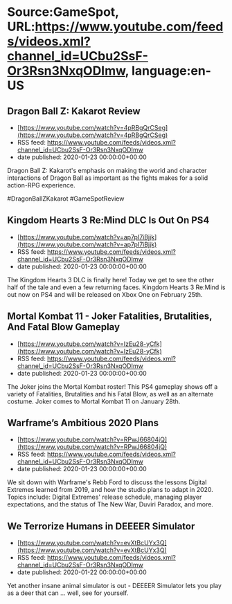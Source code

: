 # Source:GameSpot, URL:https://www.youtube.com/feeds/videos.xml?channel_id=UCbu2SsF-Or3Rsn3NxqODImw, language:en-US

## Dragon Ball Z: Kakarot Review
 - [https://www.youtube.com/watch?v=4pRBgQrCSeg](https://www.youtube.com/watch?v=4pRBgQrCSeg)
 - RSS feed: https://www.youtube.com/feeds/videos.xml?channel_id=UCbu2SsF-Or3Rsn3NxqODImw
 - date published: 2020-01-23 00:00:00+00:00

Dragon Ball Z: Kakarot's emphasis on making the world and character interactions of Dragon Ball as important as the fights makes for a solid action-RPG experience.

#DragonBallZKakarot #GameSpotReview

## Kingdom Hearts 3 Re:Mind DLC Is Out On PS4
 - [https://www.youtube.com/watch?v=ap7pI7iBjjk](https://www.youtube.com/watch?v=ap7pI7iBjjk)
 - RSS feed: https://www.youtube.com/feeds/videos.xml?channel_id=UCbu2SsF-Or3Rsn3NxqODImw
 - date published: 2020-01-23 00:00:00+00:00

The Kingdom Hearts 3 DLC is finally here! Today we get to see the other half of the tale and even a few returning faces. Kingdom Hearts 3 Re:Mind is out now on PS4 and will be released on Xbox One on February 25th.

## Mortal Kombat 11 - Joker Fatalities, Brutalities, And Fatal Blow Gameplay
 - [https://www.youtube.com/watch?v=IzEu28-yCfk](https://www.youtube.com/watch?v=IzEu28-yCfk)
 - RSS feed: https://www.youtube.com/feeds/videos.xml?channel_id=UCbu2SsF-Or3Rsn3NxqODImw
 - date published: 2020-01-23 00:00:00+00:00

The Joker joins the Mortal Kombat roster! This PS4 gameplay shows off a variety of Fatalities, Brutalities and his Fatal Blow, as well as an alternate costume. Joker comes to Mortal Kombat 11 on January 28th.

## Warframe’s Ambitious 2020 Plans
 - [https://www.youtube.com/watch?v=RPwJ66804jQ](https://www.youtube.com/watch?v=RPwJ66804jQ)
 - RSS feed: https://www.youtube.com/feeds/videos.xml?channel_id=UCbu2SsF-Or3Rsn3NxqODImw
 - date published: 2020-01-23 00:00:00+00:00

We sit down with Warframe's Rebb Ford to discuss the lessons Digital Extremes learned from 2019, and how the studio plans to adapt in 2020. Topics include: Digital Extremes' release schedule, managing player expectations, and the status of The New War, Duviri Paradox, and more.

## We Terrorize Humans in DEEEER Simulator
 - [https://www.youtube.com/watch?v=evXtBcUYx3Q](https://www.youtube.com/watch?v=evXtBcUYx3Q)
 - RSS feed: https://www.youtube.com/feeds/videos.xml?channel_id=UCbu2SsF-Or3Rsn3NxqODImw
 - date published: 2020-01-22 00:00:00+00:00

Yet another insane animal simulator is out - DEEEER Simulator lets you play as a deer that can ... well, see for yourself.

